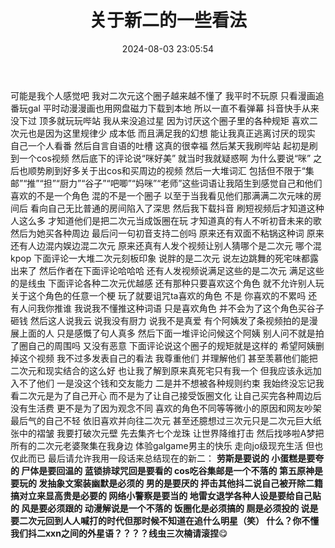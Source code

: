 ﻿---
title: 关于新二的一些看法
tags:
  - 二次元
categories:
  - ACG杂谈
mathjax: true
abbrlink: e7d8b68
date: 2024-08-03 23:05:54
description: 锐评新二🤓
cover: https://img1.dancihu.com/2024-02-19/db92acb0-5725-6746-0f1e-61f7cb9c6806.jpg
---
   可能是我个人感觉吧 我对二次元这个圈子越来越不懂了
   我平时不玩原 只看漫画追番玩gal 平时动漫漫画也用网盘磁力下载到本地 所以一直不看弹幕 抖音快手从来没下过 顶多就玩玩哔站
   我从来没追过星 因为讨厌这个圈子里的各种规矩 喜欢二次元也是因为这里规律少 成本低 而且满足我的幻想 能让我真正逃离讨厌的现实 自己一个人看番 然后自言自语的吐槽 这真的很幸福
   然后某天我刷哔站 起初是刷到一个cos视频 然后底下的评论说“咪好美” 就当时我就疑惑啊 为什么要说“咪” 之后也顺势刷到好多关于出cos和买周边的视频 然后一大堆词汇 包括但不限于“集邮”“推”“担”“厨力”“谷子”“吧唧”“妈咪”“老师”这些词语让我陌生到感觉自己和他们喜欢的不是一个角色 混的不是一个圈子 以至于当我看见他们那满满二次元味的房间后 看向自己无比普通的房间陷入了深思
   然后我下载抖音 刷短视频后才知道这种人这么多 才知道他们是把二次元当成饭圈在玩 才知道真的有人不听初音未来的歌 然后为她买各种周边 最后问一句初音支持二创吗 原来还有双面不粘锅这种词 原来还有人边混内娱边混二次元 原来还真有人发个视频让别人猜哪个是二次元 哪个混kpop 下面评论一大堆二次元刻板印象 说胖的是二次元 说左边跳舞的死宅味都露出来了 然后作者在下面评论哈哈哈 还有人发视频说满足这些的是二次元 满足这些的是线虫 下面评论各种二次元优越感 还有那种只要喜欢这个角色 就不允许别人玩关于这个角色的任意一个梗 玩了就要诅咒ta喜欢的角色 不是 你喜欢的不累吗 还有人问我你推谁 我说我不懂推这种词语 只是喜欢角色 并不会为了这个角色买谷子砸钱 然后这人说我云 说我没有厨力 说我不是真爱 有个阿姨发了条视频拍的是漫展上面的人 只是感慨了句人真多 然后下面一堆评论问候这个阿姨 别人问不就是拍了圈自己的周围吗 又没有恶意 下面评论说这个圈子的规矩就是这样的 希望阿姨删掉这个视频
   我不过多发表自己的看法 我尊重他们 并理解他们 甚至羡慕他们能把二次元和现实结合的这么好 也让我了解到原来真死宅只有我一个 但我应该永远加入不了他们 一是没这个钱和交友能力 二是并不想被各种规则约束 我始终没忘记我看二次元是为了自己开心 而不是为了让自己接受饭圈文化 让自己买完各种周边后没有生活费 更不是为了因为观念不同 喜欢的角色不同等等微小的原因和网友吵架 最后气的自己不轻
   依旧喜欢并向往二次元 甚至还臆想过三次元只是二次元巨大纸张中的褶皱 我要打破次元壁 先去集齐七个龙珠 让世界降维打击 然后找哆啦A梦把所有的二次元老婆聚集在我身边 体验galgame男主的快乐 走向jo级现充生活 但也仅此而已
   最后请允许我用一段话来总结现在的新二：
**劳斯是要说的 小蛋糕是要夸的 尸体是要回温的 蓝锁排球咒回是要看的 cos吃谷集邮是一个不落的 第五原神是要玩的 发抽象文案装幽默是必须的 男的是要厌的 抨击其他抖二说自己被开除二籍搞对立来显高贵是必要的 网络小警察是要当的 地雷女退学各种人设是要给自己贴的 风是要必须跟的 动漫解说是一个不落的 饭圈化是必须搞的 厕是必须投的 说是要二次元回到人人喊打的时代但那时候不知道在追什么明星（笑） 什么？你不懂我们抖二xxn之间的外星语？？？？线虫三次楠请滚捏**😋

